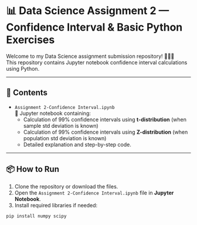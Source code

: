 # 📊 Data Science Assignment 2 — Confidence Interval & Basic Python Exercises

Welcome to my Data Science assignment submission repository! 👩‍💻✨  
This repository contains Jupyter notebook confidence interval calculations using Python.

---

## 📑 Contents

- `Assignment 2-Confidence Interval.ipynb`  
  📌 Jupyter notebook containing:
  - Calculation of 99% confidence intervals using **t-distribution** (when sample std deviation is known)
  - Calculation of 99% confidence intervals using **Z-distribution** (when population std deviation is known)
  - Detailed explanation and step-by-step code.
---

## 📦 How to Run

1. Clone the repository or download the files.
2. Open the `Assignment 2-Confidence Interval.ipynb` file in **Jupyter Notebook**.
3. Install required libraries if needed:

```bash
pip install numpy scipy

